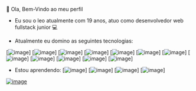 👋 Ola, Bem-Vindo ao meu perfil 

  - Eu sou o leo atualmente com 19 anos, atuo como desenvolvedor web fullstack junior 💻
  
  - Atualmente eu domino as seguintes tecnologias:

[![image](https://img.shields.io/badge/HTML5-E34F26?style=for-the-badge&logo=html5&logoColor=white)]
[![image](https://img.shields.io/badge/CSS3-1572B6?style=for-the-badge&logo=css3&logoColor=white)]
[![image](https://img.shields.io/badge/Node.js-43853D?style=for-the-badge&logo=node.js&logoColor=white)]
[![image](https://img.shields.io/badge/JavaScript-323330?style=for-the-badge&logo=javascript&logoColor=F7DF1E)]
[![image](https://img.shields.io/badge/TypeScript-007ACC?style=for-the-badge&logo=typescript&logoColor=white)]
[![image](https://img.shields.io/badge/Ruby-CC342D?style=for-the-badge&logo=ruby&logoColor=white)]
[![image](https://img.shields.io/badge/React-20232A?style=for-the-badge&logo=react&logoColor=61DAFB)]
[![image](https://img.shields.io/badge/Ruby_on_Rails-CC0000?style=for-the-badge&logo=ruby-on-rails&logoColor=white)]
[![image](https://img.shields.io/badge/MySQL-00000F?style=for-the-badge&logo=mysql&logoColor=white)]
[![image](https://img.shields.io/badge/PostgreSQL-316192?style=for-the-badge&logo=postgresql&logoColor=white)]
[![image](https://img.shields.io/badge/MongoDB-4EA94B?style=for-the-badge&logo=mongodb&logoColor=white)]
[![image](https://img.shields.io/badge/SQLite-07405E?style=for-the-badge&logo=sqlite&logoColor=white)]


  - Estou aprendendo:
 [![image](https://img.shields.io/badge/Vue.js-35495E?style=for-the-badge&logo=vue.js&logoColor=4FC08D)]
 [![image](https://img.shields.io/badge/Angular-DD0031?style=for-the-badge&logo=angular&logoColor=white)]
 [![image](https://img.shields.io/badge/Bootstrap-563D7C?style=for-the-badge&logo=bootstrap&logoColor=white)]
 [![image](ttps://img.shields.io/badge/Express.js-404D59?style=for-the-badge)]

<!--
**leoxx01/leoxx01** is a ✨ _special_ ✨ repository because its `README.md` (this file) appears on your GitHub profile.

Here are some ideas to get you started:

- 🔭 I’m currently working on ...
- 🌱 I’m currently learning ...
- 👯 I’m looking to collaborate on ...
- 🤔 I’m looking for help with ...
- 💬 Ask me about ...
- 📫 How to reach me: ...
- 😄 Pronouns: ...
- ⚡ Fun fact: ...
-->

[![image](https://img.shields.io/badge/LinkedIn-0077B5?style=for-the-badge&logo=linkedin&logoColor=white&link=https://www.linkedin.com/in/leonardo-carminhoto-857498177/)](https://www.linkedin.com/in/leonardo-carminhoto-857498177/) 
